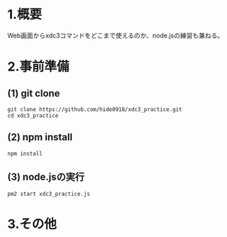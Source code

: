 # 1.概要
Web画面からxdc3コマンドをどこまで使えるのか、node.jsの練習も兼ねる。

# 2.事前準備
## (1) git clone
```
git clone https://github.com/hide0918/xdc3_practice.git
cd xdc3_practice
```
## (2) npm install
```
npm install
```
## (3) node.jsの実行
```
pm2 start xdc3_practice.js
```
# 3.その他
